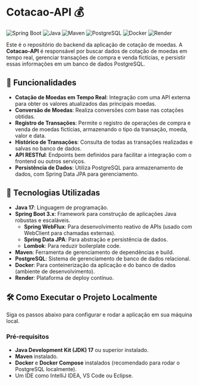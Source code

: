 # Cotacao-API 💰

![Spring Boot](https://img.shields.io/badge/Spring%20Boot-3.2.0-6DB33F?style=for-the-badge&logo=spring-boot&logoColor=white)
![Java](https://img.shields.io/badge/Java-17-007396?style=for-the-badge&logo=java&logoColor=white)
![Maven](https://img.shields.io/badge/Maven-3.9.6-C71A36?style=for-the-badge&logo=apache-maven&logoColor=white)
![PostgreSQL](https://img.shields.io/badge/PostgreSQL-4169E1?style=for-the-badge&logo=postgresql&logoColor=white)
![Docker](https://img.shields.io/badge/Docker-2496ED?style=for-the-badge&logo=docker&logoColor=white)
![Render](https://img.shields.io/badge/Render-2950F8?style=for-the-badge&logo=render&logoColor=white)

Este é o repositório do backend da aplicação de cotação de moedas. A **Cotacao-API** é responsável por buscar dados de cotação de moedas em tempo real, gerenciar transações de compra e venda fictícias, e persistir essas informações em um banco de dados PostgreSQL.

## 🌟 Funcionalidades

* **Cotação de Moedas em Tempo Real**: Integração com uma API externa para obter os valores atualizados das principais moedas.
* **Conversão de Moedas**: Realiza conversões com base nas cotações obtidas.
* **Registro de Transações**: Permite o registro de operações de compra e venda de moedas fictícias, armazenando o tipo da transação, moeda, valor e data.
* **Histórico de Transações**: Consulta de todas as transações realizadas e salvas no banco de dados.
* **API RESTful**: Endpoints bem definidos para facilitar a integração com o frontend ou outros serviços.
* **Persistência de Dados**: Utiliza PostgreSQL para armazenamento de dados, com Spring Data JPA para gerenciamento.

## 🚀 Tecnologias Utilizadas

* **Java 17**: Linguagem de programação.
* **Spring Boot 3.x**: Framework para construção de aplicações Java robustas e escaláveis.
    * **Spring WebFlux**: Para desenvolvimento reativo de APIs (usado com WebClient para chamadas externas).
    * **Spring Data JPA**: Para abstração e persistência de dados.
    * **Lombok**: Para reduzir boilerplate code.
* **Maven**: Ferramenta de gerenciamento de dependências e build.
* **PostgreSQL**: Sistema de gerenciamento de banco de dados relacional.
* **Docker**: Para conteinerização da aplicação e do banco de dados (ambiente de desenvolvimento).
* **Render**: Plataforma de deploy contínuo.

## 🛠️ Como Executar o Projeto Localmente

Siga os passos abaixo para configurar e rodar a aplicação em sua máquina local.

### Pré-requisitos

* **Java Development Kit (JDK) 17** ou superior instalado.
* **Maven** instalado.
* **Docker** e **Docker Compose** instalados (recomendado para rodar o PostgreSQL localmente).
* Um IDE como IntelliJ IDEA, VS Code ou Eclipse.

